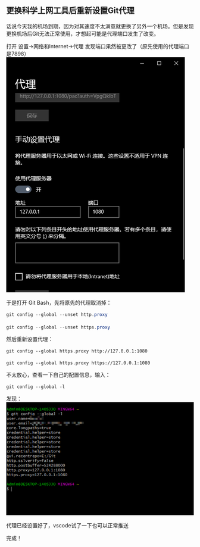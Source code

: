 ## 更换科学上网工具后重新设置Git代理

话说今天我的机场到期，因为对其速度不太满意就更换了另外一个机场。但是发现更换机场后Git无法正常使用，才想起可能是代理端口发生了改变。

打开 设置->网络和Internet->代理   发现端口果然被更改了（原先使用的代理端口是7898）
![](2021-11-26-17-03-57.png)

于是打开 Git Bash，先将原先的代理取消掉：
```java
git config --global --unset http.proxy

git config --global --unset https.proxy
```

然后重新设置代理：
```
git config --global https.proxy http://127.0.0.1:1080

git config --global https.proxy https://127.0.0.1:1080
```

不太放心，查看一下自己的配置信息，输入：
```
git config --global -l
```
发现：
![](2021-11-26-17-12-45.png)

代理已经设置好了，vscode试了一下也可以正常推送

完成！
